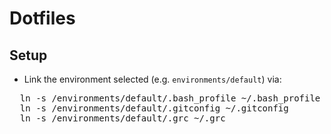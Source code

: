 # Dotfiles

## Setup

* Link the environment selected (e.g. `environments/default`)  via:
 <pre>
  ln -s <your/checkout/path>/environments/default/.bash_profile ~/.bash_profile
  ln -s <your/checkout/path>/environments/default/.gitconfig ~/.gitconfig
  ln -s <your/checkout/path>/environments/default/.grc ~/.grc
 </pre>

